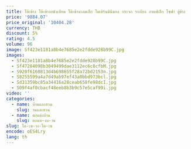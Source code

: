 ```yaml
---
title: โต๊ะข้าง โต๊ะข้างหนังเทียม โต๊ะข้างกลมเล็ก โมเดิร์นมินิมอล กระจก ระเบียง กาแฟเล็ก โซฟา ตู้ข้าง
price: '9884.07'
price_original: '10404.28'
currency: THB
discount: 5%
rating: 4.5
volume: 96
image: Sf423e1181a8b4e7685e2e2fdde928b99C.jpg
images:
  - Sf423e1181a8b4e7685e2e2fdde928b99C.jpg
  - Sf47284098b3049499dae3112ec6c8cfbM.jpg
  - S920f6160813d4b698655f28a72bd2153n.jpg
  - S8255599a4a7d49ab97ef43a0bbd973bcl.jpg
  - Sd31359bc85a34416a28ceab658fe98dcI.jpg
  - S09f4af0cbacf48eeb8b3b9c57e5caf99i.jpg
video: ''
categories:
  - name: บ้านและสวน
    slug: านและสวน
  - name: ตกแต่งบ้าน
    slug: ตกแต-งบ-าน
slug: โต-ะข-าง-โต-ะข
encode: oES4Lry
lang: th
---
```

  